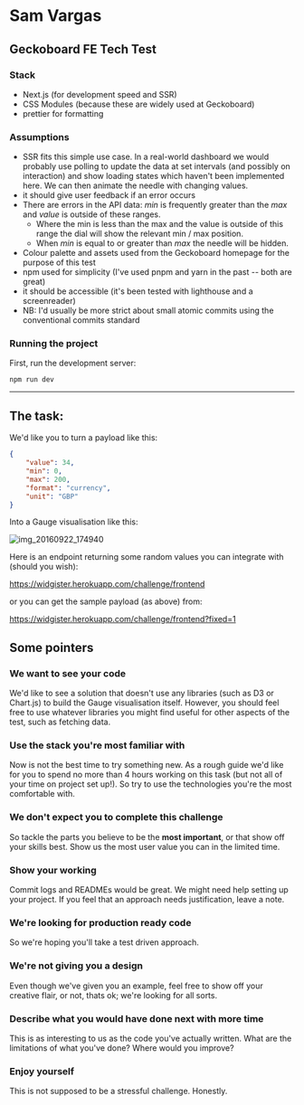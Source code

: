 # Sam Vargas

## Geckoboard FE Tech Test

### Stack

- Next.js (for development speed and SSR)
- CSS Modules (because these are widely used at Geckoboard)
- prettier for formatting

### Assumptions

- SSR fits this simple use case. In a real-world dashboard we would probably use polling to update the data at set intervals (and possibly on interaction) and show loading states which haven't been implemented here. We can then animate the needle with changing values.
- it should give user feedback if an error occurs
- There are errors in the API data: _min_ is frequently greater than the _max_ and _value_ is outside of these ranges.
  - Where the min is less than the max and the value is outside of this range the dial will show the relevant min / max position.
  - When _min_ is equal to or greater than _max_ the needle will be hidden.
- Colour palette and assets used from the Geckoboard homepage for the purpose of this test
- npm used for simplicity (I've used pnpm and yarn in the past -- both are great)
- it should be accessible (it's been tested with lighthouse and a screenreader)
- NB: I'd usually be more strict about small atomic commits using the conventional commits standard

### Running the project

First, run the development server:

```
npm run dev
```

---

## The task:

We'd like you to turn a payload like this:

```json
{
	"value": 34,
	"min": 0,
	"max": 200,
	"format": "currency",
	"unit": "GBP"
}
```

Into a Gauge visualisation like this:

![img_20160922_174940](https://cloud.githubusercontent.com/assets/122096/18757750/2bc9c6a2-80ed-11e6-94dc-40e37d802be2.jpg)

Here is an endpoint returning some random values you can integrate with (should you wish):

https://widgister.herokuapp.com/challenge/frontend

or you can get the sample payload (as above) from:

https://widgister.herokuapp.com/challenge/frontend?fixed=1

## Some pointers

### We want to see your code

We'd like to see a solution that doesn't use any libraries (such as D3 or Chart.js) to build the Gauge visualisation itself. However, you should feel free to use whatever libraries you might find useful for other aspects of the test, such as fetching data.

### Use the stack you're most familiar with

Now is not the best time to try something new. As a rough guide we'd like for you to spend no more than 4 hours working on this task (but not all of your time on project set up!). So try to use the technologies you're the most comfortable with.

### We don't expect you to complete this challenge

So tackle the parts you believe to be the **most important**, or that show off your skills
best. Show us the most user value you can in the limited time.

### Show your working

Commit logs and READMEs would be great. We might need help setting up your project.
If you feel that an approach needs justification, leave a note.

### We're looking for production ready code

So we're hoping you'll take a test driven approach.

### We're not giving you a design

Even though we've given you an example, feel free to show off your creative flair, or not, thats ok; we're looking for all sorts.

### Describe what you would have done next with more time

This is as interesting to us as the code you've actually written. What are the limitations of
what you've done? Where would you improve?

### Enjoy yourself

This is not supposed to be a stressful challenge. Honestly.
